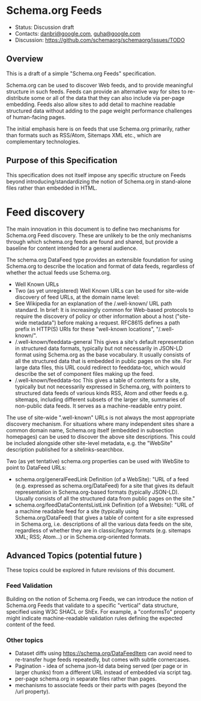 # Schema.org Feeds

* Status: Discussion draft
* Contacts: danbri@google.com, guha@google.com
* Discussion: https://github.com/schemaorg/schemaorg/issues/TODO

## Overview

This is a draft of a simple "Schema.org Feeds" specification.

Schema.org can be used to discover Web feeds, and to provide meaningful structure in such feeds. Feeds can provide an alternative way for sites to re-distribute some or all of the data that they can also include via per-page embedding. Feeds also allow sites to add detail to machine readable structured data without adding to the page weight performance challenges of human-facing pages.

The initial emphasis here is on feeds that use Schema.org primarily, rather than formats such as RSS/Atom, Sitemaps XML etc., which are complementary technologies.

## Purpose of this Specification

This specification does not itself impose any specific structure on Feeds beyond introducing/standardizing the notion of Schema.org in stand-alone files rather than embedded in HTML.


# Feed discovery

The main innovation in this document is to define two mechanisms for Schema.org Feed discovery. These are unlikely to be the only mechanisms through which schema.org feeds are found and shared, but provide a baseline for content intended for a general audience.

The schema.org DataFeed type provides an extensible foundation for using Schema.org to describe the location and format of data feeds, regardless of whether the actual feeds use Schema.org.

* Well Known URLs
 * Two (as yet unregistered) Well Known URLs can be used for site-wide discovery of feed URLs, at the domain name level:
 * See Wikipedia for an explanation of the /.well-known/ URL path standard. In brief:
   It is increasingly common for Web-based protocols to require the discovery of policy or other information about a host ("site-wide metadata") before making a request. RFC8615 defines a path prefix in HTTP(S) URIs for these "well-known locations", "/.well-known/".
 * /.well-known/feeddata-general
This gives a site's default representation in structured data formats, typically but not necessarily in JSON-LD format using Schema.org as the base vocabulary. It usually consists of all the structured data that is embedded in public pages on the site. For large data files, this URL could redirect to feeddata-toc, which would describe the set of component files making up the feed.
 * /.well-known/feeddata-toc
This gives a table of contents for a site, typically but not necessarily expressed in Schema.org, with pointers to structured data feeds of various kinds RSS, Atom and other feeds e.g. sitemaps, including different subsets of the larger site, summaries of non-public data feeds. It serves as a machine-readable entry point.

The use of site-wide ".well-known" URLs is not always the most appropriate discovery mechanism. For situations where many independent sites share a common domain name, Schema.org itself (embedded in subsection homepages) can be used to discover the above site descriptions. This could be included alongside other site-level metadata, e.g. the "WebSite" description published for a sitelinks-searchbox.

Two (as yet tentative) schema.org properties can be used with WebSite to point to DataFeed URLs:

  * schema.org/generalFeedLink
  Definition (of a WebSite): "URL of a feed (e.g. expressed as schema.org/DataFeed) for a site that gives its default representation in Schema.org-based formats (typically JSON-LD). Usually consists of all the structured data from public pages on the site."
  * schema.org/feedDataContentsListLink
  Definition (of a Website): "URL of a machine readable feed for a site (typically using Schema.org/DataFeed) that gives a table of content for a site expressed in Schema.org, i.e. descriptions of all the various data feeds on the site, regardless of whether they are in classic/legacy formats (e.g. sitemaps XML; RSS; Atom…) or in Schema.org-oriented formats.


## Advanced Topics (potential future )

These topics could be explored in future revisions of this document.

### Feed Validation

Building on the notion of Schema.org Feeds, we can introduce the notion of Schema.org Feeds that validate to a specific "vertical" data structure, specified using W3C SHACL or ShEx. For example,
a "conformsTo" property might indicate machine-readable validation rules defining the expected content of the feed.

### Other topics

 * Dataset diffs using https://schema.org/DataFeedItem can avoid need to re-transfer huge feeds repeatedly, but comes with subtle cornercases.
 * Pagination - idea of schema json-ld data being served (per page or in larger chunks) from a different URL instead of embedded via script tag.
 * per-page schema.org in separate files rather than pages.
 * mechanisms to associate feeds or their parts with pages (beyond the /url property).
